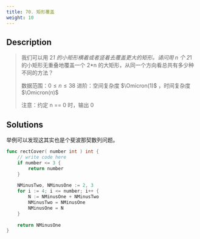 ```yaml
---
title: 70. 矩形覆盖
weight: 10
---
```

## Description
> 我们可以用 2*1 的小矩形横着或者竖着去覆盖更大的矩形。请问用 n 个 2*1 的小矩形无重叠地覆盖一个 2*n 的大矩形，从同一个方向看总共有多少种不同的方法？
>
> 数据范围：$0 \le n \le 38$
> 进阶：空间复杂度 $\Omicron(1)$  ，时间复杂度 $\Omicron(n)$ 
>
> 注意：约定 n == 0 时，输出 0

## Solutions

举例可以发现这其实也是个斐波那契数列问题。

```go
func rectCover( number int ) int {
    // write code here
    if number <= 3 {
        return number
    }
    
    NMinusTwo, NMinusOne := 2, 3
    for i := 4; i <= number; i++ {
        N := NMinusOne + NMinusTwo
        NMinusTwo = NMinusOne
        NMinusOne = N
    }
    
    return NMinusOne
}
```
